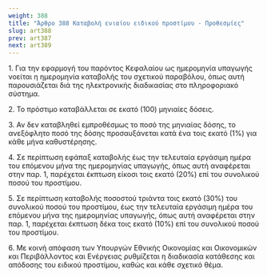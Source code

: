 ```yaml
---
weight: 388
title: "Άρθρο 388 Καταβολή ενιαίου ειδικού προστίμου - Προθεσμίες"
slug: art388
prev: art387
next: art389
---
```


1\. Για την εφαρμογή του παρόντος Κεφαλαίου ως ημερομηνία υπαγωγής νοείται η ημερομηνία καταβολής του σχετικού παραβόλου, όπως αυτή παρουσιάζεται διά της ηλεκτρονικής διαδικασίας στο πληροφοριακό σύστημα.

2\. Το πρόστιμο καταβάλλεται σε εκατό (100) μηνιαίες δόσεις.

3\. Αν δεν καταβληθεί εμπροθέσμως το ποσό της μηνιαίας δόσης, το ανεξόφλητο ποσό της δόσης προσαυξάνεται κατά ένα τοις εκατό (1%) για κάθε μήνα καθυστέρησης.

4\. Σε περίπτωση εφάπαξ καταβολής έως την τελευταία εργάσιμη ημέρα του επόμενου μήνα της ημερομηνίας υπαγωγής, όπως αυτή αναφέρεται στην παρ. 1, παρέχεται έκπτωση είκοσι τοις εκατό (20%) επί του συνολικού ποσού του προστίμου.

5\. Σε περίπτωση καταβολής ποσοστού τριάντα τοις εκατό (30%) του συνολικού ποσού του προστίμου, έως την τελευταία εργάσιμη ημέρα του επόμενου μήνα της ημερομηνίας υπαγωγής, όπως αυτή αναφέρεται στην παρ. 1, παρέχεται έκπτωση δέκα τοις εκατό (10%) επί του συνολικού ποσού του προστίμου.

6\. Με κοινή απόφαση των Υπουργών Εθνικής Οικονομίας και Οικονομικών και Περιβάλλοντος και Ενέργειας ρυθμίζεται η διαδικασία κατάθεσης και απόδοσης του ειδικού προστίμου, καθώς και κάθε σχετικό θέμα.


